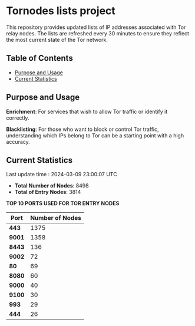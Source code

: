 # Tornodes lists project

This repository provides updated lists of IP addresses associated with Tor relay nodes. The lists are refreshed every 30 minutes to ensure they reflect the most current state of the Tor network.

## Table of Contents

- [Purpose and Usage](#purpose-and-usage)
- [Current Statistics](#current-statistics)


## Purpose and Usage

**Enrichment**: For services that wish to allow Tor traffic or identify it correctly.

**Blacklisting**: For those who want to block or control Tor traffic, understanding which IPs belong to Tor can be a starting point with a high accuracy.

## Current Statistics

Last update time : 2024-03-09 23:00:07 UTC

- **Total Number of Nodes**: 8498
- **Total of Entry Nodes**: 3814

**TOP 10 PORTS USED FOR TOR ENTRY NODES**

| **Port** | **Number of Nodes** |
|------|-----------------|
| **443**   | 1375  |
| **9001**   | 1358  |
| **8443**   | 136  |
| **9002**   | 72  |
| **80**   | 69  |
| **8080**   | 60  |
| **9000**   | 40  |
| **9100**   | 30  |
| **993**   | 29  |
| **444**   | 26  |

